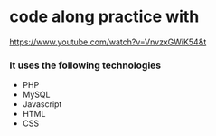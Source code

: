 # code along practice with

https://www.youtube.com/watch?v=VnvzxGWiK54&t

### It uses the following technologies

- PHP
- MySQL
- Javascript
- HTML
- CSS
